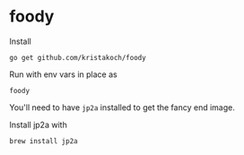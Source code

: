 # foody

Install 
```
go get github.com/kristakoch/foody
```

Run with env vars in place as
```
foody
```

You'll need to have `jp2a` installed to get the fancy end image. 

Install jp2a with

```
brew install jp2a
```